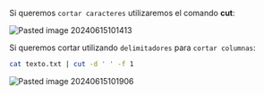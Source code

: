 Si queremos ``cortar caracteres`` utilizaremos el comando **cut**:

![Pasted image 20240615101413](https://github.com/user-attachments/assets/94574207-4dd7-4738-a347-cbac7b671392)

Si queremos cortar utilizando ``delimitadores`` para ``cortar columnas``:

```Bash
cat texto.txt | cut -d ' ' -f 1
```

![Pasted image 20240615101906](https://github.com/user-attachments/assets/5a3a7d24-ff4d-49e9-bf87-c4beb1f8a2ef)
